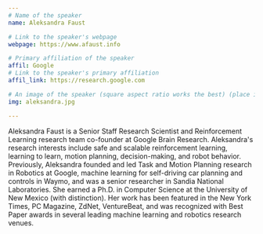 ```yaml
---
# Name of the speaker
name: Aleksandra Faust

# Link to the speaker's webpage
webpage: https://www.afaust.info

# Primary affiliation of the speaker
affil: Google
# Link to the speaker's primary affiliation
affil_link: https://research.google.com

# An image of the speaker (square aspect ratio works the best) (place in the `assets/img/speakers` directory)
img: aleksandra.jpg

---
```


<!-- Whatever you write below will show up as the speaker's bio -->

Aleksandra Faust is a Senior Staff Research Scientist and Reinforcement Learning research team co-founder at Google Brain Research. Aleksandra's research interests include safe and scalable reinforcement learning, learning to learn, motion planning, decision-making, and robot behavior. Previously, Aleksandra founded and led Task and Motion Planning research in Robotics at Google, machine learning for self-driving car planning and controls in Waymo, and was a senior researcher in Sandia National Laboratories. She earned a Ph.D. in Computer Science at the University of New Mexico (with distinction). Her work has been featured in the New York Times, PC Magazine, ZdNet, VentureBeat, and ​was recognized with Best Paper awards in several leading machine learning and robotics research venues. 

